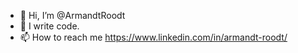 - 👋 Hi, I’m @ArmandtRoodt
- 🦾 I write code.
- 📫 How to reach me https://www.linkedin.com/in/armandt-roodt/

<!---
ArmandtRoodt/ArmandtRoodt is a ✨ special ✨ repository because its `README.md` (this file) appears on your GitHub profile.
You can click the Preview link to take a look at your changes.
--->
